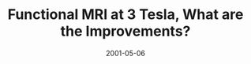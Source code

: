 ---
title: "Functional MRI at 3 Tesla, What are the Improvements?"
project_id: 
date: 2001-05-06
conference_id: ""
presenters:
   - peter_bandettini
summary: "<p>3T scanner inauguration meeting, San Giovanni Rotundo, Italy</p>"
file: /assets/presentations/T144.pdf
filename: T144.pdf
layout: presentation
---